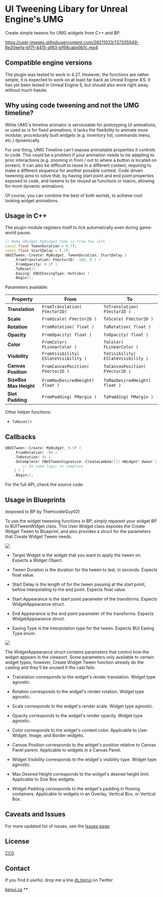# UI Tweening Libary for Unreal Engine's UMG

Create simple tweens for UMG widgets from C++ and BP.

https://user-images.githubusercontent.com/26211033/137335549-8e20eefa-bf7f-4415-af83-bf68cabe9b1c.mp4


## Compatible engine versions

The plugin was tested to work in 4.27. However, the functions are rather simple,
it is expected to work on at least far back as Unreal Engine 4.5.
It has yet been tested in Unreal Engine 5, but should also work right away without
much hassle.

## Why using code tweening and not the UMG timeline?

While UMG's timeline animator is serviceable for prototyping UI animations, or used
as is for fixed animations, it lacks the flexibility to animate more modular,
procedurally built widgets (e.g. Inventory list, commands menu, etc.) dynamically.

For one thing, UMG Timeline can't expose animatable properties it controls to code.
This could be a problem if your animation needs to be adapting to prior interactions
(e.g. zooming in from / out to where a button is located on screen). It can also be
difficult to reuse in a different context, requiring to make a different sequence
for another possible context. Code driven tweening aims to solve that, by having
start point and end point properties exposed to code, and tweens to be reused as
functions or macro, allowing for more dynamic animations.

Of course, you can combine the best of both worlds, to achieve cool looking widget
animations.

## Usage in C++

The plugin module registers itself to tick automatically even during game-world
pause.

```cpp
// Make UWidget MyWidget fade in from the left
const float TweenDuration = 0.7f;
const float StartDelay = 0.3f;
UBUITween::Create( MyWidget, TweenDuration, StartDelay )
	.FromTranslation( FVector2D( -100, 0 ) )
	.FromOpacity( 0.2f )
	.ToReset()
	.Easing( EBUIEasingType::OutCubic )
	.Begin();
```

Parameters available:

| Property | From | To |
| --- | --- | --- |
| **Translation**         | `FromTranslation( FVector2D)`         | `ToTranslation( FVector2D )` |
| **Scale**               | `FromScale( FVector2D )`              | `ToScale( FVector2D )` |
| **Rotation**            | `FromRotation( float )`               | `ToRotation( float )` |
| **Opacity**             | `FromOpacity( float )`                | `ToOpacity( float )` |
| **Color**               | `FromColor( FLinearColor )`           | `ToColor( FLinearColor )` |
| **Visibility**          | `FromVisibility( ESlateVisibility )`  | `ToVisibility( ESlateVisibility )` |
| **Canvas Position**     | `FromCanvasPosition( FVector2D )`     | `ToCanvasPosition( FVector2D )` |
| **SizeBox Max Height**  | `FromMaxDesiredHeight( float )`       | `ToMaxDesiredHeight( float )` |
| **Slot Padding**        | `FromPadding( FMargin )`              | `ToPadding( FMargin )` |

Other helper functions:

* `ToReset()`

## Callbacks

```cpp
UBUITween::Create( MyWidget, 0.5f )
	.FromRotation( -90 )
	.ToRotation( 45 )
	.OnComplete( FBUITweenSignature::CreateLambda([]( UWidget* Owner ) {
		// Do some logic on complete
	} ) )
	.Begin();
```


For the full API, check the source code.

## Usage in Blueprints

(exposed to BP by TheHoodieGuy02)

To use the widget tweening functions in BP, simply reparent your widget BP to
BUITweenWidget class. This User Widget class exposes the Create Widget Tween
to Blueprint, and also provides a struct for the parameters that Create Widget
Tween needs.

![](ReadmeFiles/CreateWidgetTween.png)

- Target Widget is the widget that you want to apply the tween on.
Expects a Widget Object.

- Tween Duration is the duration for the tween to last, in seconds.
Expects float value.

- Start Delay is the length of for the tween pausing at the start point, before
interpolating to the end point.
Expects float value.

- Start Appearance is the start point parameter of the transforms.
Expects WidgetAppearance struct.

- End Appearance is the end point parameter of the transforms.
Expects WidgetAppearance struct.

- Easing Type is the interpolation type for the tween.
Expects BUI Easing Type enum.

![](ReadmeFiles/WidgetAppearanceStruct.png)

The WidgetAppearance struct contains parameters that control how the widget appears in
the viewport. Some parameters only available to certain widget types, however, Create
Widget Tween function already do the casting and they'll be unused if the cast fails.

- Translation corresponds to the widget's render translation.
Widget type agnostic.

- Rotation corresponds to the widget's render rotation.
Widget type agnostic.

- Scale corresponds to the widget's render scale.
Widget type agnostic.

- Opacity corresponds to the widget's render opacity.
Widget type agnostic.

- Color corresponds to the widget's content color.
Applicable to User Widget, Image, and Border widgets.

- Canvas Position corresponds to the widget's position relative to Canvas Panel parent.
Applicable to widgets in a Canvas Panel.

- Widget Visibility corresponds to the widget's visibility type.
Widget type agnostic.

- Max Desired Height corresponds to the widget's desired height limit.
Applicable to Size Box widgets.

- Widget Padding corresponds to the widget's padding in flowing containers.
Applicable to widgets in an Overlay, Vertical Box, or Vertical Box.

## Caveats and Issues

For more updated list of issues, see the [Issues page](https://github.com/TheHoodieGuy02/UE4-UITween/issues).

## License

[CC0](https://creativecommons.org/publicdomain/zero/1.0/)

## Contact

If you find it useful, drop me a line [@_benui](https://twitter.com/_benui) on Twitter

[benui.ca](https://benui.ca)
**
